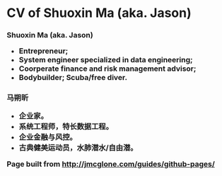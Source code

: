 # CV of Shuoxin Ma (aka. Jason)
<h3>Shuoxin Ma (aka. Jason)
<ul>
<li>Entrepreneur; 
<li>System engineer specialized in data engineering; 
<li>Coorperate finance and risk management advisor;
<li>Bodybuilder; Scuba/free diver.
</ul>

<h3>马朔昕
<ul>
<li>企业家。
<li>系统工程师，特长数据工程。
<li>企业金融与风控。
<li>古典健美运动员，水肺潜水/自由潜。
</ul>



Page built from http://jmcglone.com/guides/github-pages/
